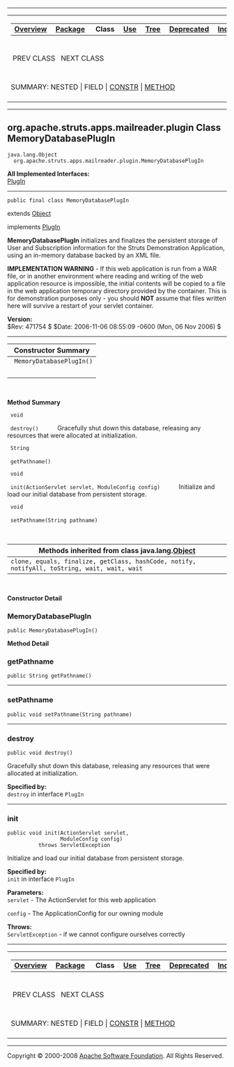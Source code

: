 ------------------------------------------------------------------------

<span id="navbar_top"></span> [](#skip-navbar_top "Skip navigation links")

<table>
<colgroup>
<col width="50%" />
<col width="50%" />
</colgroup>
<tbody>
<tr class="odd">
<td align="left"><span id="navbar_top_firstrow"></span>
<table>
<tbody>
<tr class="odd">
<td align="left"><a href="../../../../../../overview-summary.html.md"><strong>Overview</strong></a> </td>
<td align="left"><a href="package-summary.html.md"><strong>Package</strong></a> </td>
<td align="left"> <strong>Class</strong> </td>
<td align="left"><a href="class-use/MemoryDatabasePlugIn.html.md"><strong>Use</strong></a> </td>
<td align="left"><a href="package-tree.html.md"><strong>Tree</strong></a> </td>
<td align="left"><a href="../../../../../../deprecated-list.html.md"><strong>Deprecated</strong></a> </td>
<td align="left"><a href="../../../../../../index-all.html.md"><strong>Index</strong></a> </td>
<td align="left"><a href="../../../../../../help-doc.html.md"><strong>Help</strong></a> </td>
</tr>
</tbody>
</table></td>
<td align="left"></td>
</tr>
<tr class="even">
<td align="left"> PREV CLASS   NEXT CLASS</td>
<td align="left"><a href="../../../../../../index.html.md?org/apache/struts/apps/mailreader/plugin/MemoryDatabasePlugIn.html"><strong>FRAMES</strong></a>    <a href="MemoryDatabasePlugIn.html"><strong>NO FRAMES</strong></a>    
<a href="../../../../../../allclasses-noframe.html.md"><strong>All Classes</strong></a></td>
</tr>
<tr class="odd">
<td align="left">SUMMARY: NESTED | FIELD | <a href="#constructor_summary">CONSTR</a> | <a href="#method_summary">METHOD</a></td>
<td align="left">DETAIL: FIELD | <a href="#constructor_detail">CONSTR</a> | <a href="#method_detail">METHOD</a></td>
</tr>
</tbody>
</table>

<span id="skip-navbar_top"></span>

------------------------------------------------------------------------

org.apache.struts.apps.mailreader.plugin
 Class MemoryDatabasePlugIn
----------------------------------------

    java.lang.Object
      org.apache.struts.apps.mailreader.plugin.MemoryDatabasePlugIn

**All Implemented Interfaces:**  
[PlugIn](http://struts.apache.org/apidocs/org/apache/struts/action/PlugIn.html.md?is-external=true "class or interface in org.apache.struts.action")

------------------------------------------------------------------------

    public final class MemoryDatabasePlugIn

extends [Object](http://java.sun.com/j2se/1.4.2/docs/api/java/lang/Object.html.md?is-external=true "class or interface in java.lang")

implements [PlugIn](http://struts.apache.org/apidocs/org/apache/struts/action/PlugIn.html.md?is-external=true "class or interface in org.apache.struts.action")

**MemoryDatabasePlugIn** initializes and finalizes the persistent storage of User and Subscription information for the Struts Demonstration Application, using an in-memory database backed by an XML file.

**IMPLEMENTATION WARNING** - If this web application is run from a WAR file, or in another environment where reading and writing of the web application resource is impossible, the initial contents will be copied to a file in the web application temporary directory provided by the container. This is for demonstration purposes only - you should **NOT** assume that files written here will survive a restart of your servlet container.

**Version:**  
$Rev: 471754 $ $Date: 2006-11-06 08:55:09 -0600 (Mon, 06 Nov 2006) $

------------------------------------------------------------------------

<span id="constructor_summary"></span>

| **Constructor Summary**   |
|---------------------------|
| ` MemoryDatabasePlugIn()` 
                            |

  <span id="method_summary"></span>

**Method Summary**

` void`

` destroy()`
           Gracefully shut down this database, releasing any resources that were allocated at initialization.

` String`

` getPathname()`
            

` void`

` init(ActionServlet servlet, ModuleConfig config)`
           Initialize and load our initial database from persistent storage.

` void`

` setPathname(String pathname)`
            

 <span id="methods_inherited_from_class_java.lang.Object"></span>

| **Methods inherited from class java.lang.[Object](http://java.sun.com/j2se/1.4.2/docs/api/java/lang/Object.html.md?is-external=true "class or interface in java.lang")** |
|-----------------------------------------------------------------------------------------------------------------------------------------------------------------------|
| `clone, equals, finalize, getClass, hashCode, notify, notifyAll, toString, wait, wait, wait`                                                                          |

 

<span id="constructor_detail"></span>

**Constructor Detail**

### MemoryDatabasePlugIn

    public MemoryDatabasePlugIn()

<span id="method_detail"></span>

**Method Detail**

### getPathname

    public String getPathname()

------------------------------------------------------------------------

### setPathname

    public void setPathname(String pathname)

------------------------------------------------------------------------

### destroy

    public void destroy()

Gracefully shut down this database, releasing any resources that were allocated at initialization.

**Specified by:**  
`destroy` in interface `PlugIn`

------------------------------------------------------------------------

### init

    public void init(ActionServlet servlet,
                     ModuleConfig config)
              throws ServletException

Initialize and load our initial database from persistent storage.

**Specified by:**  
`init` in interface `PlugIn`

<!-- -->

**Parameters:**  
`servlet` - The ActionServlet for this web application

`config` - The ApplicationConfig for our owning module

**Throws:**  
`ServletException` - if we cannot configure ourselves correctly

------------------------------------------------------------------------

<span id="navbar_bottom"></span> [](#skip-navbar_bottom "Skip navigation links")

<table>
<colgroup>
<col width="50%" />
<col width="50%" />
</colgroup>
<tbody>
<tr class="odd">
<td align="left"><span id="navbar_bottom_firstrow"></span>
<table>
<tbody>
<tr class="odd">
<td align="left"><a href="../../../../../../overview-summary.html.md"><strong>Overview</strong></a> </td>
<td align="left"><a href="package-summary.html.md"><strong>Package</strong></a> </td>
<td align="left"> <strong>Class</strong> </td>
<td align="left"><a href="class-use/MemoryDatabasePlugIn.html.md"><strong>Use</strong></a> </td>
<td align="left"><a href="package-tree.html.md"><strong>Tree</strong></a> </td>
<td align="left"><a href="../../../../../../deprecated-list.html.md"><strong>Deprecated</strong></a> </td>
<td align="left"><a href="../../../../../../index-all.html.md"><strong>Index</strong></a> </td>
<td align="left"><a href="../../../../../../help-doc.html.md"><strong>Help</strong></a> </td>
</tr>
</tbody>
</table></td>
<td align="left"></td>
</tr>
<tr class="even">
<td align="left"> PREV CLASS   NEXT CLASS</td>
<td align="left"><a href="../../../../../../index.html.md?org/apache/struts/apps/mailreader/plugin/MemoryDatabasePlugIn.html"><strong>FRAMES</strong></a>    <a href="MemoryDatabasePlugIn.html"><strong>NO FRAMES</strong></a>    
<a href="../../../../../../allclasses-noframe.html.md"><strong>All Classes</strong></a></td>
</tr>
<tr class="odd">
<td align="left">SUMMARY: NESTED | FIELD | <a href="#constructor_summary">CONSTR</a> | <a href="#method_summary">METHOD</a></td>
<td align="left">DETAIL: FIELD | <a href="#constructor_detail">CONSTR</a> | <a href="#method_detail">METHOD</a></td>
</tr>
</tbody>
</table>

<span id="skip-navbar_bottom"></span>

------------------------------------------------------------------------

Copyright © 2000-2008 [Apache Software Foundation](http://www.apache.org/). All Rights Reserved.
